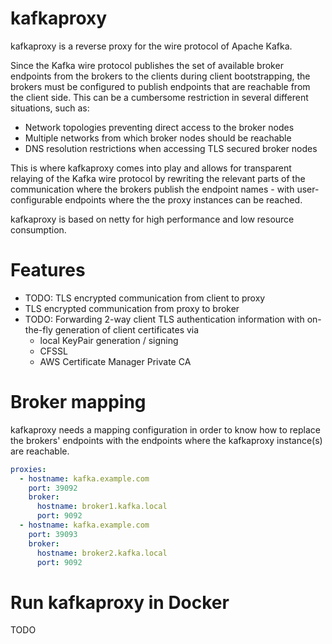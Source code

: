 # kafkaproxy
kafkaproxy is a reverse proxy for the wire protocol of Apache Kafka. 

Since the Kafka wire protocol publishes the set of available broker endpoints from the brokers to the clients during
client bootstrapping, the brokers must be configured to publish endpoints that are reachable from the client side. This
can be a cumbersome restriction in several different situations, such as:
* Network topologies preventing direct access to the broker nodes
* Multiple networks from which broker nodes should be reachable
* DNS resolution restrictions when accessing TLS secured broker nodes

This is where kafkaproxy comes into play and allows for transparent relaying of the Kafka wire protocol by rewriting
the relevant parts of the communication where the brokers publish the endpoint names - with user-configurable endpoints
where the the proxy instances can be reached.

kafkaproxy is based on netty for high performance and low resource consumption.  

# Features
* TODO: TLS encrypted communication from client to proxy
* TLS encrypted communication from proxy to broker
* TODO: Forwarding 2-way client TLS authentication information with on-the-fly generation of client certificates via
  * local KeyPair generation / signing
  * CFSSL
  * AWS Certificate Manager Private CA  

# Broker mapping
kafkaproxy needs a mapping configuration in order to know how to replace the brokers' endpoints with the endpoints
where the kafkaproxy instance(s) are reachable. 
```yaml
proxies:
  - hostname: kafka.example.com
    port: 39092
    broker:
      hostname: broker1.kafka.local
      port: 9092
  - hostname: kafka.example.com
    port: 39093
    broker:
      hostname: broker2.kafka.local
      port: 9092
```

# Run kafkaproxy in Docker
TODO
